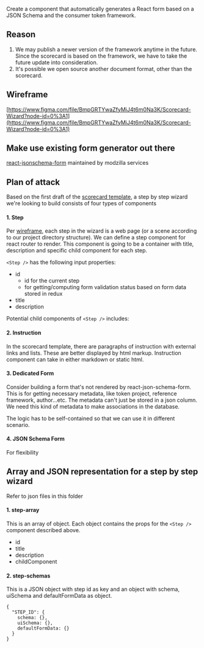 Create a component that automatically generates a React form based on a JSON Schema and the consumer token framework.

## Reason

1.  We may publish a newer version of the framework anytime in the future. Since the scorecard is based on the framework, we have to take the future update into consideration.
2.  It's possible we open source another document format, other than the scorecard.

## Wireframe

[https://www.figma.com/file/BmpGRTYwaZfyMiJ4t6m0Na3K/Scorecard-Wizard?node-id=0%3A1](https://www.figma.com/file/BmpGRTYwaZfyMiJ4t6m0Na3K/Scorecard-Wizard?node-id=0%3A1)

## Make use existing form generator out there

[react-jsonschema-form](https://github.com/mozilla-services/react-jsonschema-form) maintained by modzilla services

## Plan of attack

Based on the first draft of the [scorecard template](https://docs.google.com/document/d/1dWA3_FJuiGd2QsrXS9Wuv4iF7NziMurseJ9nt4N5PR8/edit#), a step by step wizard we're looking to build consists of four types of components

#### 1. Step

Per [wireframe](https://www.figma.com/file/BmpGRTYwaZfyMiJ4t6m0Na3K/Scorecard-Wizard?node-id=0%3A1), each step in the wizard is a web page (or a scene according to our project directory structure). We can define a step component for react router to render. This component is going to be a container with title, description and specific child component for each step.

`<Step />` has the following input properties:

- id
  - id for the current step
  - for getting/computing form validation status based on form data stored in redux
- title
- description

Potential child components of `<Step />` includes:

#### 2. Instruction

In the scorecard template, there are paragraphs of instruction with external links and lists. These are better displayed by html markup. Instruction component can take in either markdown or static html.

#### 3. Dedicated Form

Consider building a form that's not rendered by react-json-schema-form. This is for getting necessary metadata, like token project, reference framework, author...etc. The metadata can't just be stored in a json column. We need this kind of metadata to make associations in the database.

The logic has to be self-contained so that we can use it in different scenario.

#### 4. JSON Schema Form

For flexibility


## Array and JSON representation for a step by step wizard

Refer to json files in this folder

#### 1.  step-array

This is an array of object. Each object contains the props for the `<Step />` component described above.

- id
- title
- description
- childComponent

#### 2. step-schemas

This is a JSON object with step id as key and an object with schema, uiSchema and defaultFormData as object.

```
{
  "STEP_ID": {
    schema: {},
    uiSchema: {},
    defaultFormData: {}
  }
}
```
